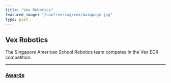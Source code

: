 ```yaml
---
title: "Vex Robotics"
featured_image: "/nonfree/img/vex/mainpage.jpg"
type: post
---
```


## Vex Robotics

The Singapore American School Robotics team competes in the Vex EDR competition.

---
### [Awards](awards)
